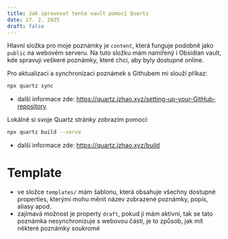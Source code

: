 ```yaml
---
title: Jak spravovat tento vault pomocí Quartz
date: 27. 2. 2025
draft: false
---
```

Hlavní složka pro moje poznámky je `content`, která funguje podobně jako `public` na webovém serveru. Na tuto složku mám namířený i Obsidian vault, kde spravuji veškeré poznámky, které chci, aby byly dostupné online.

Pro aktualizaci a synchronizaci poznámek s Githubem mi slouží příkaz:
```bash
npx quartz sync
```
- další informace zde: https://quartz.jzhao.xyz/setting-up-your-GitHub-repository

Lokálně si svoje Quartz stránky zobrazím pomocí:
```bash
npx quartz build --serve
```
- další informace zde: https://quartz.jzhao.xyz/build
# Template
- ve složce `templates/` mám šablonu, která obsahuje všechny dostupné properties, kterými mohu měnit název zobrazené poznámky, popis, aliasy apod.
- zajímavá možnost je property `draft`, pokud ji mám aktivní, tak se tato poznámka nesynchronizuje s webovou částí, je to způsob, jak mít některé poznámky soukromé